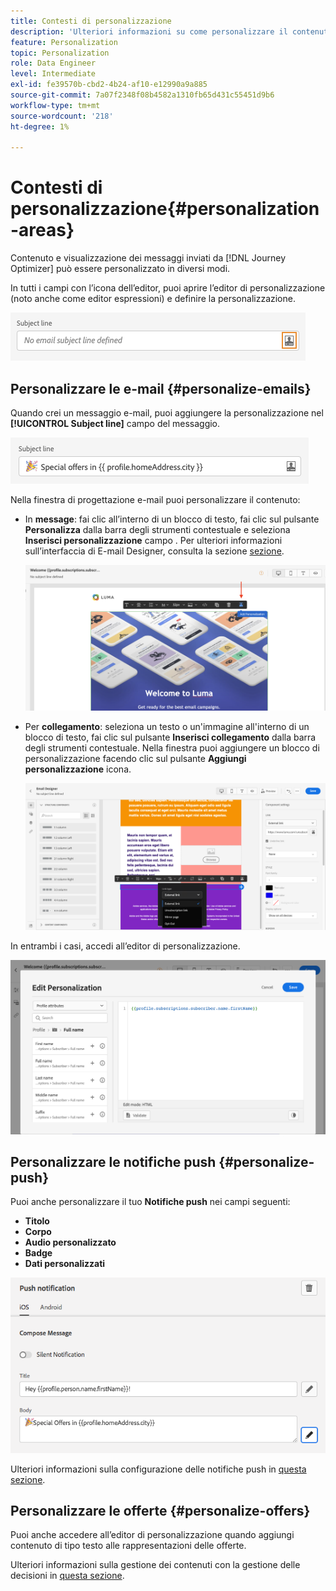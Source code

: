 ```yaml
---
title: Contesti di personalizzazione
description: 'Ulteriori informazioni su come personalizzare il contenuto e la visualizzazione dei messaggi. '
feature: Personalization
topic: Personalization
role: Data Engineer
level: Intermediate
exl-id: fe39570b-cbd2-4b24-af10-e12990a9a885
source-git-commit: 7a07f2348f08b4582a1310fb65d431c55451d9b6
workflow-type: tm+mt
source-wordcount: '218'
ht-degree: 1%

---
```


# Contesti di personalizzazione{#personalization-areas}

Contenuto e visualizzazione dei messaggi inviati da [!DNL Journey Optimizer] può essere personalizzato in diversi modi.

In tutti i campi con l’icona dell’editor, puoi aprire l’editor di personalizzazione (noto anche come editor espressioni) e definire la personalizzazione.

![](assets/perso_icon.png)

## Personalizzare le e-mail {#personalize-emails}

Quando crei un messaggio e-mail, puoi aggiungere la personalizzazione nel **[!UICONTROL Subject line]** campo del messaggio.

![](assets/perso_subject.png)

Nella finestra di progettazione e-mail puoi personalizzare il contenuto:

* In **message**: fai clic all’interno di un blocco di testo, fai clic sul pulsante **Personalizza** dalla barra degli strumenti contestuale e seleziona **Inserisci personalizzazione** campo . Per ulteriori informazioni sull’interfaccia di E-mail Designer, consulta la sezione [sezione](../messages/design-emails.md).

   ![](assets/perso_insert.png)

* Per **collegamento**: seleziona un testo o un&#39;immagine all&#39;interno di un blocco di testo, fai clic sul pulsante **Inserisci collegamento** dalla barra degli strumenti contestuale. Nella finestra puoi aggiungere un blocco di personalizzazione facendo clic sul pulsante **Aggiungi personalizzazione** icona.

   ![](assets/perso_link.png)

In entrambi i casi, accedi all’editor di personalizzazione.

![](assets/perso_ee.png)

## Personalizzare le notifiche push {#personalize-push}

Puoi anche personalizzare il tuo **Notifiche push** nei campi seguenti:

* **Titolo**
* **Corpo**
* **Audio personalizzato**
* **Badge**
* **Dati personalizzati**

![](assets/perso_push.png)

Ulteriori informazioni sulla configurazione delle notifiche push in [questa sezione](../messages/push-gs.md).

## Personalizzare le offerte {#personalize-offers}

Puoi anche accedere all’editor di personalizzazione quando aggiungi contenuto di tipo testo alle rappresentazioni delle offerte.

Ulteriori informazioni sulla gestione dei contenuti con la gestione delle decisioni in [questa sezione](../offers/offer-library/creating-personalized-offers.md#custom-text).